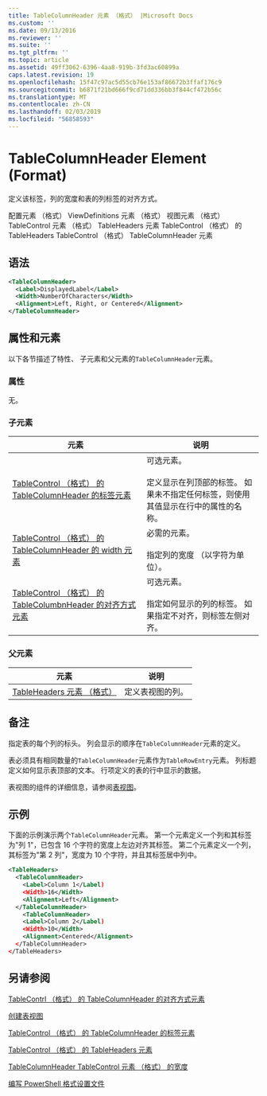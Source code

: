 ```yaml
---
title: TableColumnHeader 元素 （格式） |Microsoft Docs
ms.custom: ''
ms.date: 09/13/2016
ms.reviewer: ''
ms.suite: ''
ms.tgt_pltfrm: ''
ms.topic: article
ms.assetid: 49ff3062-6396-4aa8-919b-3fd3ac60899a
caps.latest.revision: 19
ms.openlocfilehash: 15f47c97ac5d55cb76e153af86672b3ffaf176c9
ms.sourcegitcommit: b6871f21bd666f9cd71dd336bb3f844cf472b56c
ms.translationtype: MT
ms.contentlocale: zh-CN
ms.lasthandoff: 02/03/2019
ms.locfileid: "56858593"
---
```

# <a name="tablecolumnheader-element-format"></a>TableColumnHeader Element (Format)

定义该标签，列的宽度和表的列标签的对齐方式。

配置元素 （格式） ViewDefinitions 元素 （格式） 视图元素 （格式） TableControl 元素 （格式） TableHeaders 元素 TableControl （格式） 的 TableHeaders TableControl （格式） TableColumnHeader 元素

## <a name="syntax"></a>语法

```xml
<TableColumnHeader>
  <Label>DisplayedLabel</Label>
  <Width>NumberOfCharacters</Width>
  <Alignment>Left, Right, or Centered</Alignment>
</TableColumnHeader>
```

## <a name="attributes-and-elements"></a>属性和元素

以下各节描述了特性、 子元素和父元素的`TableColumnHeader`元素。

### <a name="attributes"></a>属性

无。

### <a name="child-elements"></a>子元素

|元素|说明|
|-------------|-----------------|
|[TableControl （格式） 的 TableColumnHeader 的标签元素](./label-element-for-tablecolumnheader-for-tablecontrol-format.md)|可选元素。<br /><br /> 定义显示在列顶部的标签。 如果未不指定任何标签，则使用其值显示在行中的属性的名称。|
|[TableControl （格式） 的 TableColumnHeader 的 width 元素](./width-element-for-tablecolumnheader-for-tablecontrol-format.md)|必需的元素。<br /><br /> 指定列的宽度 （以字符为单位）。|
|[TableControl （格式） 的 TableColumbnHeader 的对齐方式元素](./alignment-element-for-tablecolumnheader-for-tablecontrol-format.md)|可选元素。<br /><br /> 指定如何显示的列的标签。 如果指定不对齐，则标签左侧对齐。|

### <a name="parent-elements"></a>父元素

|元素|说明|
|-------------|-----------------|
|[TableHeaders 元素 （格式）](./tableheaders-element-format.md)|定义表视图的列。|

## <a name="remarks"></a>备注

指定表的每个列的标头。 列会显示的顺序在`TableColumnHeader`元素的定义。

表必须具有相同数量的`TableColumnHeader`元素作为`TableRowEntry`元素。 列标题定义如何显示表顶部的文本。 行项定义的表的行中显示的数据。

表视图的组件的详细信息，请参阅[表视图](./creating-a-table-view.md)。

## <a name="example"></a>示例

下面的示例演示两个`TableColumnHeader`元素。 第一个元素定义一个列和其标签为"列 1"，已包含 16 个字符的宽度上左边对齐其标签。 第二个元素定义一个列，其标签为"第 2 列"，宽度为 10 个字符，并且其标签居中列中。

```xml
<TableHeaders>
  <TableColumnHeader>
    <Label>Column 1</Label)
    <Width>16</Width>
    <Alignment>Left</Alignment>
  </TableColumnHeader>
    <TableColumnHeader>
    <Label>Column 2</Label)
    <Width>10</Width>
    <Alignment>Centered</Alignment>
  </TableColumnHeader>
</TableHeaders>
```

## <a name="see-also"></a>另请参阅

[TableContrl （格式） 的 TableColumnHeader 的对齐方式元素](./alignment-element-for-tablecolumnheader-for-tablecontrol-format.md)

[创建表视图](./creating-a-table-view.md)

[TableControl （格式） 的 TableColumnHeader 的标签元素](./label-element-for-tablecolumnheader-for-tablecontrol-format.md)

[TableControl （格式） 的 TableHeaders 元素](./tableheaders-element-format.md)

[TableColumnHeader TableControl 元素 （格式） 的宽度](./width-element-for-tablecolumnheader-for-tablecontrol-format.md)

[编写 PowerShell 格式设置文件](./writing-a-powershell-formatting-file.md)
